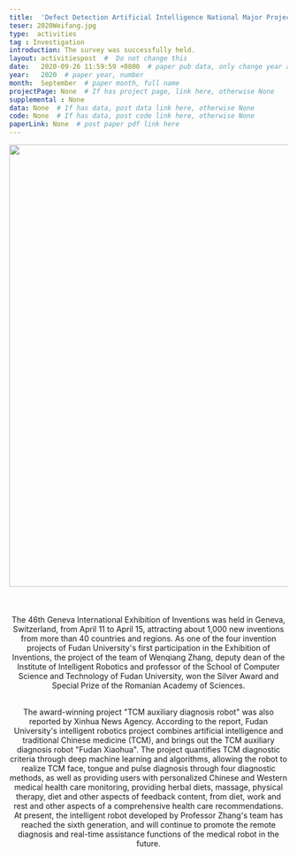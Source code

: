 ```yaml
---
title:  'Defect Detection Artificial Intelligence National Major Project Weifang Investigation'  #  Paper title, covered by ''
teser: 2020Weifang.jpg
type:  activities
tag : Investigation
introduction: The survey was successfully held.
layout: activitiespost  #  Do not change this
date:   2020-09-26 11:59:59 +0800  # paper pub data, only change year and month according to this format
year:   2020  # paper year, number
month:  September  # paper month, full name
projectPage: None  # If has project page, link here, otherwise None
supplemental : None
data: None  # If has data, post data link here, otherwise None
code: None  # If has data, post code link here, otherwise None
paperLink: None  # post paper pdf link here
---
```


<center><img src="{{ BASE_PATH }}/images/activities/{{page.teser}}" width = "800" height = "auto"/></center>

&nbsp;
&nbsp;

<!-- 以下内容与图片不符 -->
<center>
<p style="font-size:20px;width:100%;text-align:left" >

The 46th Geneva International Exhibition of Inventions was held in Geneva, Switzerland, from April 11 to April 15, attracting about 1,000 new inventions from more than 40 countries and regions. As one of the four invention projects of Fudan University's first participation in the Exhibition of Inventions, the project of the team of Wenqiang Zhang, deputy dean of the Institute of Intelligent Robotics and professor of the School of Computer Science and Technology of Fudan University, won the Silver Award and Special Prize of the Romanian Academy of Sciences.
<br><br>

The award-winning project "TCM auxiliary diagnosis robot" was also reported by Xinhua News Agency. According to the report, Fudan University's intelligent robotics project combines artificial intelligence and traditional Chinese medicine (TCM), and brings out the TCM auxiliary diagnosis robot "Fudan Xiaohua". The project quantifies TCM diagnostic criteria through deep machine learning and algorithms, allowing the robot to realize TCM face, tongue and pulse diagnosis through four diagnostic methods, as well as providing users with personalized Chinese and Western medical health care monitoring, providing herbal diets, massage, physical therapy, diet and other aspects of feedback content, from diet, work and rest and other aspects of a comprehensive health care recommendations. At present, the intelligent robot developed by Professor Zhang's team has reached the sixth generation, and will continue to promote the remote diagnosis and real-time assistance functions of the medical robot in the future.

</p>
</center>
&nbsp;


